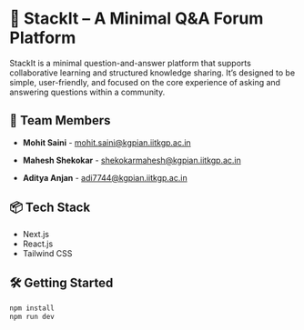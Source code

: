 # 🚀 StackIt – A Minimal Q&A Forum Platform

StackIt is a minimal question-and-answer platform that supports collaborative 
learning and structured knowledge sharing. It’s designed to be simple, user-friendly, 
and focused on the core experience of asking and answering questions within a 
community.

## 👥 Team Members

- **Mohit Saini** -
    mohit.saini@kgpian.iitkgp.ac.in

- **Mahesh Shekokar** -
    shekokarmahesh@kgpian.iitkgp.ac.in

- **Aditya Anjan** -
    adi7744@kgpian.iitkgp.ac.in

## 📦 Tech Stack

- Next.js
- React.js
- Tailwind CSS

## 🛠️ Getting Started

```bash
npm install
npm run dev
